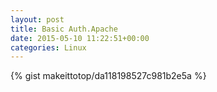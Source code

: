 ```yaml
---
layout: post                                                                                                              
title: Basic Auth.Apache                                                                                                                       
date: 2015-05-10 11:22:51+00:00                                                                                                                        
categories: Linux                                                                                                                
---                                                                                                                              
```


{% gist makeittotop/da118198527c981b2e5a %}                                                                                                           

